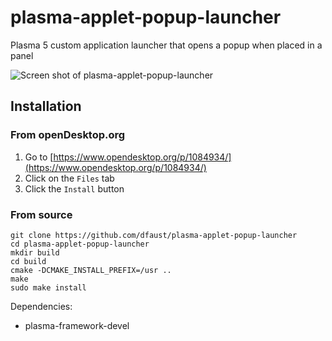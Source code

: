 # plasma-applet-popup-launcher

Plasma 5 custom application launcher that opens a popup when placed in a panel

![Screen shot of plasma-applet-popup-launcher](popup-launcher.png)

## Installation

### From openDesktop.org

1. Go to [https://www.opendesktop.org/p/1084934/](https://www.opendesktop.org/p/1084934/)
2. Click on the `Files` tab
3. Click the `Install` button

### From source

```
git clone https://github.com/dfaust/plasma-applet-popup-launcher
cd plasma-applet-popup-launcher
mkdir build
cd build
cmake -DCMAKE_INSTALL_PREFIX=/usr ..
make
sudo make install
```

Dependencies:

* plasma-framework-devel

